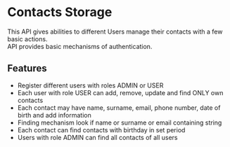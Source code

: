 # Contacts Storage

This API gives abilities to different Users manage their contacts with a few  basic actions.<br />
API provides basic mechanisms of authentication. <br />
 

## Features

- Register different users with roles ADMIN or USER
- Each user with role USER can add, remove, update and find ONLY own contacts
- Each contact may have name, surname, email, phone number, date of birth and add information
- Finding mechanism look if name or surname or email containing string
- Each contact can find contacts with birthday in set period
- Users with role ADMIN can find all contacts of all users


